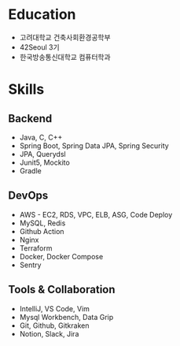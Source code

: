 # Education


- 고려대학교 건축사회환경공학부
- 42Seoul 3기
- 한국방송통신대학교 컴퓨터학과

# Skills


## Backend

- Java, C, C++
- Spring Boot, Spring Data JPA, Spring Security
- JPA, Querydsl
- Junit5, Mockito
- Gradle

## DevOps

- AWS - EC2, RDS, VPC, ELB, ASG, Code Deploy
- MySQL, Redis
- Github Action
- Nginx
- Terraform
- Docker, Docker Compose
- Sentry

## Tools & Collaboration

- IntelliJ, VS Code, Vim
- Mysql Workbench, Data Grip
- Git, Github, Gitkraken
- Notion, Slack, Jira





